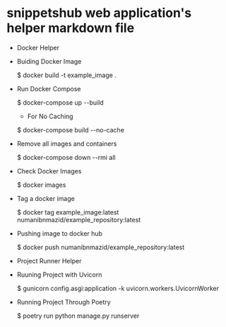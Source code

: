 # snippetshub web application's helper markdown file

* Docker Helper

- Buiding Docker Image

    $ docker build -t example_image .

- Run Docker Compose

    $ docker-compose up --build

    * For No Caching

    $ docker-compose build --no-cache

- Remove all images and containers

    $ docker-compose down --rmi all

- Check Docker Images

    $ docker images

- Tag a docker image

    $ docker tag example_image:latest numanibnmazid/example_repository:latest

- Pushing image to docker hub

    $ docker push numanibnmazid/example_repository:latest

* Project Runner Helper

- Ruuning Project with Uvicorn

    $ gunicorn config.asgi:application -k uvicorn.workers.UvicornWorker

* Running Project Through Poetry

    $ poetry run python manage.py runserver